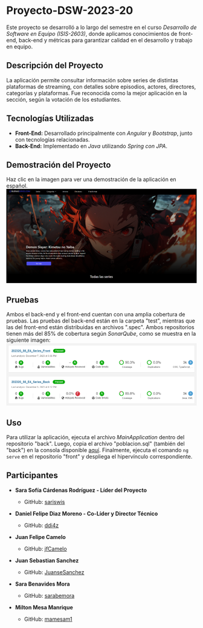 # Proyecto-DSW-2023-20

Este proyecto se desarrolló a lo largo del semestre en el curso *Desarrollo de Software en Equipo (ISIS-2603)*, donde aplicamos conocimientos de front-end, back-end y métricas para garantizar calidad en el desarrollo y trabajo en equipo.

## Descripción del Proyecto
La aplicación permite consultar información sobre series de distintas plataformas de streaming, con detalles sobre episodios, actores, directores, categorías y plataformas. Fue reconocida como la mejor aplicación en la sección, según la votación de los estudiantes.

## Tecnologías Utilizadas
- **Front-End:** Desarrollado principalmente con *Angular* y *Bootstrap*, junto con tecnologías relacionadas.
- **Back-End:** Implementado en *Java* utilizando *Spring con JPA*.

## Demostración del Proyecto
Haz clic en la imagen para ver una demostración de la aplicación en español.
[![Video del proyecto](demo.png)](https://www.youtube.com/watch?v=IPXXt6rQ370)

## Pruebas
Ambos el back-end y el front-end cuentan con una amplia cobertura de pruebas. Las pruebas del back-end están en la carpeta "test", mientras que las del front-end están distribuidas en archivos ".spec". Ambos repositorios tienen más del 85% de cobertura según *SonarQube*, como se muestra en la siguiente imagen:
![Estado sonar](sonar.png)

## Uso
Para utilizar la aplicación, ejecuta el archivo *MainApplication* dentro del repositorio "back". Luego, copia el archivo "poblacion.sql" (también del "back") en la consola disponible [aquí](http://localhost:8080/api/h2-console/). Finalmente, ejecuta el comando `ng serve` en el repositorio "front" y despliega el hipervínculo correspondiente.

## Participantes
- **Sara Sofía Cárdenas Rodríguez - Líder del Proyecto**
  - GitHub: [sariswis](https://github.com/sariswis)

- **Daniel Felipe Diaz Moreno - Co-Líder y Director Técnico**
  - GitHub: [ddi4z](https://github.com/ddi4z)

- **Juan Felipe Camelo**
  - GitHub: [jfCamelo](https://github.com/jfCamelo)

- **Juan Sebastian Sanchez**
  - GitHub: [JuanseSanchez](https://github.com/JuanseSanchez)

- **Sara Benavides Mora**
  - GitHub: [sarabemora](https://github.com/sarabemora)

- **Milton Mesa Manrique**
  - GitHub: [mamesam1](https://github.com/mamesam1)
